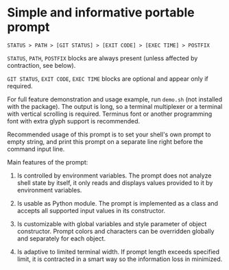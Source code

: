 # Simple and informative portable prompt

`STATUS > PATH > [GIT STATUS] > [EXIT CODE] > [EXEC TIME] > POSTFIX`

`STATUS`, `PATH`, `POSTFIX` blocks are always present (unless affected by contraction, see below).

`GIT STATUS`, `EXIT CODE`, `EXEC TIME` blocks are optional and appear only if required.

For full feature demonstration and usage example, run `demo.sh` (not installed with the package).
The output is long, so a terminal multiplexer or a terminal with vertical scrolling is required.
Terminus font or another programming font with extra glyph support is recommended.

Recommended usage of this prompt is to set your shell's own prompt to empty string,
and print this prompt on a separate line right before the command input line.

Main features of the prompt:

1. Is controlled by environment variables.
The prompt does not analyze shell state by itself,
it only reads and displays values provided to it by environment variables.

2. Is usable as Python module.
The prompt is implemented as a class and accepts all supported input values in its constructor.

3. Is customizable with global variables and style parameter of object constructor.
Prompt colors and characters can be overridden globally and separately for each object.

4. Is adaptive to limited terminal width.
If prompt length exceeds specified limit,
it is contracted in a smart way so the information loss in minimized.

